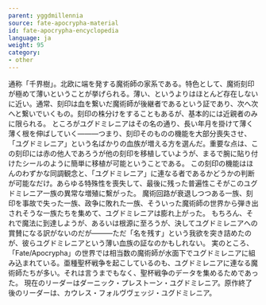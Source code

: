 ```yaml
---
parent: yggdmillennia
source: fate-apocrypha-material
id: fate-apocrypha-encyclopedia
language: ja
weight: 95
category:
- other
---
```


通称「千界樹」。北欧に端を発する魔術師の家系である。特色として、魔術刻印が極めて薄いということが挙げられる。薄い、というよりはほとんど存在しないに近い。通常、刻印は血を繋いだ魔術師が後継者であるという証であり、次へ次へと繋いでいくもの。刻印の株分けをすることもあるが、基本的には近親者のみに限られる。
ところがユグドミレニアはその名の通り、長い年月を掛けて薄く薄く根を伸ばしていく———つまり、刻印そのものの機能を大部分喪失させ、「ユグドミレニア」という名ばかりの血族が増える方を選んだ。重要な点は、この刻印には赤の他人であろうが他の刻印を移植していようが、まるで腕に貼り付けたシールのように簡単に移植が可能ということである。
この刻印の機能はほんのわずかな同調観念と、「ユグドミレニア」に連なる者であるかどうかの判断が可能なだけ。あらゆる特殊性を喪失して、最後に残った普遍性こそがこのユグドミレニア一族の異常な増殖に繫がった。
魔術回路が衰退しつつある一族、刻印を事故で失った一族、政争に敗れた一族、そういった魔術師の世界から弾き出されそうな一族たちを集めて、ユグドミレニアは膨れ上がった。
もちろん、それで魔法に到達しようが、あるいは根源に至ろうが、決してユグドミレニアへの賞賛になる訳がないのだが———ただ「名を残す」という我欲を突き詰めたのが、彼らユグドミレニアという薄い血族の証なのかもしれない。
実のところ、「Fate/Apocrypha」の世界では相当数の魔術師が水面下でユグドミレニアに組み込まれている。亜種聖杯戦争を起こしているのも、ユグドミレニアに連なる魔術師たちが多い。それは言うまでもなく、聖杯戦争のデータを集めるためであった。
現在のリーダーはダーニック・プレストーン・ユグドミレニア。原作終了後のリーダーは、カウレス・フォルヴヴェッジ・ユグドミレニア。
